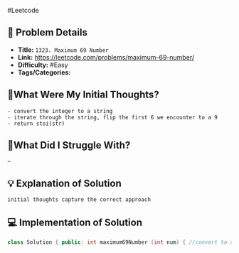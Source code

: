 #Leetcode
## 📝 Problem Details

- **Title:** `1323. Maximum 69 Number`
- **Link:** https://leetcode.com/problems/maximum-69-number/
- **Difficulty:** #Easy 
- **Tags/Categories:** 

## 💭What Were My Initial Thoughts?

```
- convert the integer to a string
- iterate through the string, flip the first 6 we encounter to a 9
- return stoi(str)
```

## 🤔What Did I Struggle With?

```
~ 
```

## 💡 Explanation of Solution

```
initial thoughts capture the correct approach
```
## 💻 Implementation of Solution

```cpp
class Solution { public: int maximum69Number (int num) { //convert to a string //iterate through the string //if(string[i] == 6) flip it and break string numString = to_string(num); for(int i=0; i < numString.size(); i++){ if(numString[i] == '6'){ numString[i] = '9'; break; } } return stoi(numString); } };
```